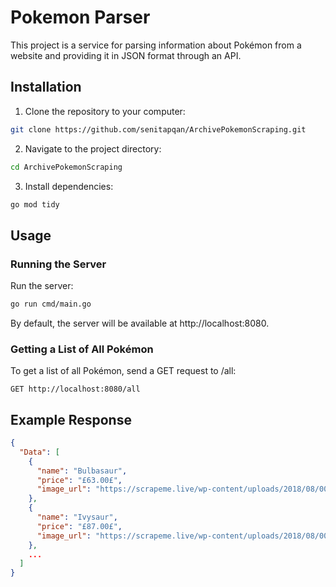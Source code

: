# Pokemon Parser

This project is a service for parsing information about Pokémon from a website and providing it in JSON format through an API.

## Installation

1. Clone the repository to your computer:

```bash
git clone https://github.com/senitapqan/ArchivePokemonScraping.git
```

2. Navigate to the project directory:

```bash
cd ArchivePokemonScraping
```

3. Install dependencies:

```bash
go mod tidy
```

## Usage

### Running the Server

Run the server:
```bash
go run cmd/main.go
```

By default, the server will be available at http://localhost:8080.

### Getting a List of All Pokémon

To get a list of all Pokémon, send a GET request to /all:

```http
GET http://localhost:8080/all
```

## Example Response

```json
{
  "Data": [
    {
      "name": "Bulbasaur",
      "price": "£63.00£",
      "image_url": "https://scrapeme.live/wp-content/uploads/2018/08/001-350x350.png"
    },
    {
      "name": "Ivysaur",
      "price": "£87.00£",
      "image_url": "https://scrapeme.live/wp-content/uploads/2018/08/002-350x350.png"
    },
    ...
  ]
}
```
